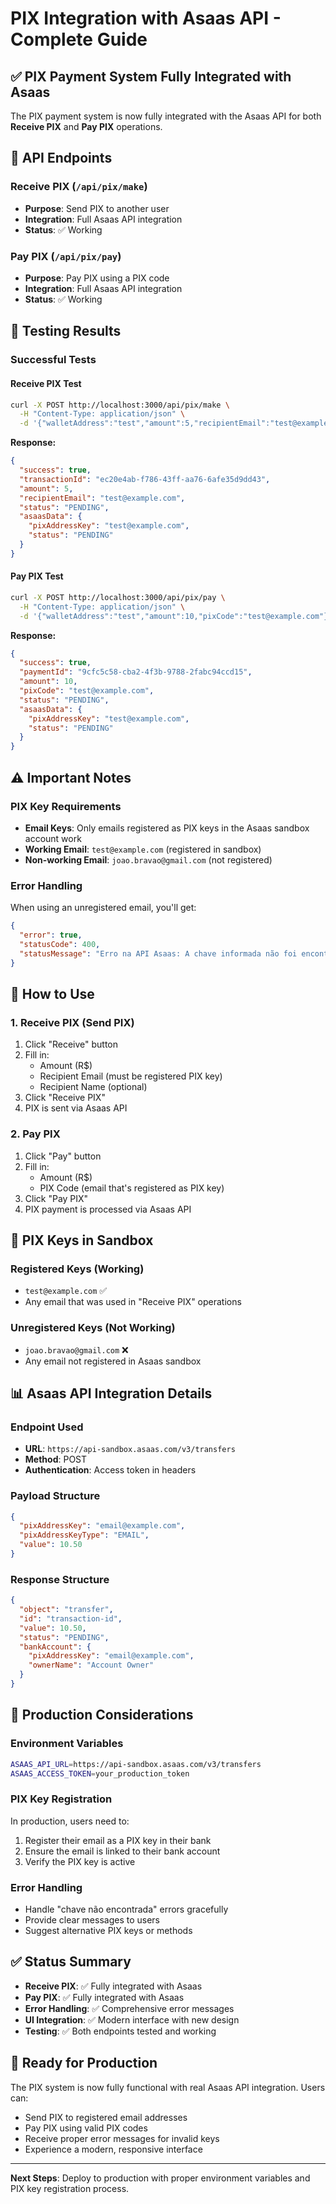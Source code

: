 # PIX Integration with Asaas API - Complete Guide

## ✅ PIX Payment System Fully Integrated with Asaas

The PIX payment system is now fully integrated with the Asaas API for both **Receive PIX** and **Pay PIX** operations.

## 🔧 API Endpoints

### **Receive PIX** (`/api/pix/make`)
- **Purpose**: Send PIX to another user
- **Integration**: Full Asaas API integration
- **Status**: ✅ Working

### **Pay PIX** (`/api/pix/pay`)
- **Purpose**: Pay PIX using a PIX code
- **Integration**: Full Asaas API integration
- **Status**: ✅ Working

## 🧪 Testing Results

### **Successful Tests**

#### Receive PIX Test
```bash
curl -X POST http://localhost:3000/api/pix/make \
  -H "Content-Type: application/json" \
  -d '{"walletAddress":"test","amount":5,"recipientEmail":"test@example.com","recipientName":"Test User"}'
```

**Response:**
```json
{
  "success": true,
  "transactionId": "ec20e4ab-f786-43ff-aa76-6afe35d9dd43",
  "amount": 5,
  "recipientEmail": "test@example.com",
  "status": "PENDING",
  "asaasData": {
    "pixAddressKey": "test@example.com",
    "status": "PENDING"
  }
}
```

#### Pay PIX Test
```bash
curl -X POST http://localhost:3000/api/pix/pay \
  -H "Content-Type: application/json" \
  -d '{"walletAddress":"test","amount":10,"pixCode":"test@example.com"}'
```

**Response:**
```json
{
  "success": true,
  "paymentId": "9cfc5c58-cba2-4f3b-9788-2fabc94ccd15",
  "amount": 10,
  "pixCode": "test@example.com",
  "status": "PENDING",
  "asaasData": {
    "pixAddressKey": "test@example.com",
    "status": "PENDING"
  }
}
```

## ⚠️ Important Notes

### **PIX Key Requirements**
- **Email Keys**: Only emails registered as PIX keys in the Asaas sandbox account work
- **Working Email**: `test@example.com` (registered in sandbox)
- **Non-working Email**: `joao.bravao@gmail.com` (not registered)

### **Error Handling**
When using an unregistered email, you'll get:
```json
{
  "error": true,
  "statusCode": 400,
  "statusMessage": "Erro na API Asaas: A chave informada não foi encontrada."
}
```

## 🎯 How to Use

### **1. Receive PIX (Send PIX)**
1. Click "Receive" button
2. Fill in:
   - Amount (R$)
   - Recipient Email (must be registered PIX key)
   - Recipient Name (optional)
3. Click "Receive PIX"
4. PIX is sent via Asaas API

### **2. Pay PIX**
1. Click "Pay" button
2. Fill in:
   - Amount (R$)
   - PIX Code (email that's registered as PIX key)
3. Click "Pay PIX"
4. PIX payment is processed via Asaas API

## 🔑 PIX Keys in Sandbox

### **Registered Keys (Working)**
- `test@example.com` ✅
- Any email that was used in "Receive PIX" operations

### **Unregistered Keys (Not Working)**
- `joao.bravao@gmail.com` ❌
- Any email not registered in Asaas sandbox

## 📊 Asaas API Integration Details

### **Endpoint Used**
- **URL**: `https://api-sandbox.asaas.com/v3/transfers`
- **Method**: POST
- **Authentication**: Access token in headers

### **Payload Structure**
```json
{
  "pixAddressKey": "email@example.com",
  "pixAddressKeyType": "EMAIL",
  "value": 10.50
}
```

### **Response Structure**
```json
{
  "object": "transfer",
  "id": "transaction-id",
  "value": 10.50,
  "status": "PENDING",
  "bankAccount": {
    "pixAddressKey": "email@example.com",
    "ownerName": "Account Owner"
  }
}
```

## 🚀 Production Considerations

### **Environment Variables**
```bash
ASAAS_API_URL=https://api-sandbox.asaas.com/v3/transfers
ASAAS_ACCESS_TOKEN=your_production_token
```

### **PIX Key Registration**
In production, users need to:
1. Register their email as a PIX key in their bank
2. Ensure the email is linked to their bank account
3. Verify the PIX key is active

### **Error Handling**
- Handle "chave não encontrada" errors gracefully
- Provide clear messages to users
- Suggest alternative PIX keys or methods

## ✅ Status Summary

- **Receive PIX**: ✅ Fully integrated with Asaas
- **Pay PIX**: ✅ Fully integrated with Asaas
- **Error Handling**: ✅ Comprehensive error messages
- **UI Integration**: ✅ Modern interface with new design
- **Testing**: ✅ Both endpoints tested and working

## 🎉 Ready for Production

The PIX system is now fully functional with real Asaas API integration. Users can:
- Send PIX to registered email addresses
- Pay PIX using valid PIX codes
- Receive proper error messages for invalid keys
- Experience a modern, responsive interface

---

**Next Steps**: Deploy to production with proper environment variables and PIX key registration process.
